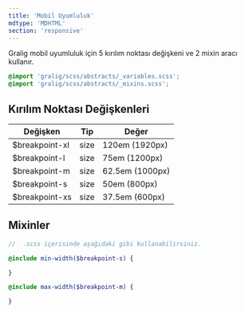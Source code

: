 ```yaml
---
title: 'Mobil Uyumluluk'
mdtype: 'MDHTML'
section: 'responsive'
---
```


Gralig mobil uyumluluk için 5 kırılım noktası değişkeni ve 2 mixin aracı kullanır.

```scss
@import 'gralig/scss/abstracts/_variables.scss';
@import 'gralig/scss/abstracts/_mixins.scss';
```

## Kırılım Noktası Değişkenleri

<div class="gra-s-wrapper">
  <div class="table-wrapper">
    <table class="table table-bordered">
      <thead>
        <tr>
          <th>Değişken</th>
          <th>Tip</th>
          <th>Değer</th>
        </tr>
      </thead>
      <tbody>
        <tr>
          <td>$breakpoint-xl</td>
          <td>size</td>
          <td>120em (1920px)</td>
        </tr>
        <tr>
          <td>$breakpoint-l</td>
          <td>size</td>
          <td>75em (1200px)</td>
        </tr>
        <tr>
          <td>$breakpoint-m</td>
          <td>size</td>
          <td>62.5em (1000px)</td>
        </tr>
        <tr>
          <td>$breakpoint-s</td>
          <td>size</td>
          <td>50em (800px)</td>
        </tr>
        <tr>
          <td>$breakpoint-xs</td>
          <td>size</td>
          <td>37.5em (600px)</td>
        </tr>
      </tbody>
    </table>
  </div>
</div>

## Mixinler

```scss
//  .scss içerisinde aşağıdaki gibi kullanabilirsiniz.

@include min-width($breakpoint-s) {

}

@include max-width($breakpoint-m) {

}
```